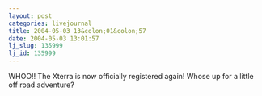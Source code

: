 ```yaml
---
layout: post
categories: livejournal
title: 2004-05-03 13&colon;01&colon;57
date: 2004-05-03 13:01:57
lj_slug: 135999
lj_id: 135999
---
```

WHOO!! The Xterra is now officially registered again! Whose up for a little off road adventure?
